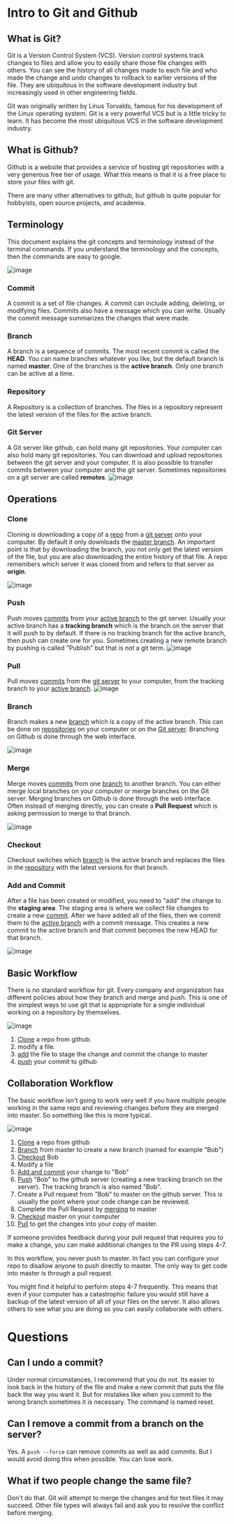 # Intro to Git and Github


## What is Git?

Git is a Version Control System (VCS). Version control systems track changes to files and allow you to easily share those file changes with others.  You can see the history of all changes made to each file and who made the change and undo changes to rollback to earlier versions of the file. They are ubiquitous in the software development industry but increasingly used in other engineering fields.

Git was originally written by Linus Torvalds, famous for his development of the Linux operating system. Git is a very powerful VCS but is a little tricky to learn. It has become the most ubiquitous VCS in the software development industry.

## What is Github?

Github is a website that provides a service of hosting git repositories with a very generous free tier of usage. What this means is that it is a free place to store your files with git.

There are many other alternatives to github, but github is quite popular for hobbyists, open source projects, and academia.

## Terminology
This document explains the git concepts and terminology instead of the terminal commands. If you understand the terminology and the concepts, then the commands are easy to google.

![image](https://user-images.githubusercontent.com/2446659/80841413-f9dbbd80-8bc4-11ea-813e-31ed9ea92d07.png)
<!--
digraph G {
  subgraph cluster_0 {
    label = "Repository";
    subgraph cluster_1 {
        rank="same"
        style="rounded"
        M2[label="Commit 2"]
        M1[label="Commit 1"]
        M2 -> M1[dir="back"]
        label="Branch 1"
    }
    subgraph cluster_2 {
        rank="same"
        style="rounded"
        B3[label="Commit 3"]
        B2[label="Commit 2"]
        B1[label="Commit 1"]
        B2 -> B1[dir="back"]
        B3 -> B2[dir="back"]
        label="Branch 2"
    }
  }
}
-->
### Commit
A commit is a set of file changes. A commit can include adding, deleting, or modifying files. Commits also have a message which you can write. Usually the commit message summarizes the changes that were made.

### Branch
A branch is a sequence of commits. The most recent commit is called the **HEAD**. You can name branches whatever you like, but the default branch is named **master**. One of the branches is the **active branch**. Only one branch can be active at a time.

### Repository
A Repository is a collection of branches. The files in a repository represent the latest version of the files for the active branch.

### Git Server
A Git server like github, can hold many git repositories. Your computer can also hold many git repositories. You can download and upload repositories between the git server and your computer. It is also possible to transfer commits between your computer and the git server. Sometimes repositories on a git server are called **remotes**.
![image](https://user-images.githubusercontent.com/2446659/80843061-eb8fa080-8bc8-11ea-8e26-b3fc345e32af.png)
<!--
digraph G {
    subgraph cluster_3 {
        label = "Git Server (Github)"
        s1[label="Repository 1"]
        s2[label="Repository 2"]
    }
       subgraph cluster_1 {
        label = "Your Computer"
        "Repository 1"
    }
}
-->

## Operations

### Clone

Cloning is downloading a copy of a [repo](#repository) from a [git server](#git-server) onto your computer. By default it only downloads the [master branch](#branch). An important point is that by downloading the branch, you not only get the latest version of the file, but you are also downloading the entire history of that file. A repo remembers which server it was cloned from and refers to that server as **origin**.

![image](https://user-images.githubusercontent.com/2446659/80843657-74f3a280-8bca-11ea-87f9-2e6bc4cdf2e0.png)
<!--
digraph G {
    rankdir="LR"
    subgraph cluster_3 {
        label = "Git Server (Github)"
        subgraph cluster_0 {
            label="Repository"
            s1[label="Master"]
        }
    }
    subgraph cluster_1 {
        label = "Your Computer"
        subgraph cluster_0 {
            label="Repository"
            Master[style="dashed"]
        }
    }
    s1 -> Master[label="Clone"]
}
-->
### Push
Push moves [commits](#commit) from your [active branch](#branch) to the git server. Usually your active branch has a **tracking branch** which is the branch on the server that it will push to by default. If there is no tracking branch for the active branch, then push can create one for you. Sometimes creating a new remote branch by pushing is called "Publish" but that is not a git term.
![image](https://user-images.githubusercontent.com/2446659/80844584-9d7c9c00-8bcc-11ea-8c43-5cc5a9080e4c.png)
<!--
digraph G {
    rankdir="LR"
    subgraph cluster_3 {
        label = "Git Server (Github)"
        subgraph cluster_0 {
            label="Repository"
            s1[label="Tracking Branch"]
        }
    }
    subgraph cluster_1 {
        label = "Your Computer"
        subgraph cluster_0 {
            label="Repository"
            c1[label="Active Branch"]
        }
    }
    s1 -> c1[label="Push" dir="back"]
}
-->

### Pull
Pull moves [commits](#commit) from the [git server](#git-server) to your computer, from the tracking branch to your [active branch](#branch).
![image](https://user-images.githubusercontent.com/2446659/80844678-de74b080-8bcc-11ea-9ba1-59b239db5221.png)
<!--
digraph G {
    rankdir="LR"
    subgraph cluster_3 {
        label = "Git Server (Github)"
        subgraph cluster_0 {
            label="Repository"
            s1[label="Tracking Branch"]
        }
    }
    subgraph cluster_1 {
        label = "Your Computer"
        subgraph cluster_0 {
            label="Repository"
            c1[label="Active Branch"]
        }
    }
    s1 -> c1[label="Pull"]
}
-->

### Branch
Branch makes a new [branch](#branch) which is a copy of the active branch. This can be done on [repositories](#repository) on your computer or on the [Git server](#git-server). Branching on Github is done through the web interface.

![image](https://user-images.githubusercontent.com/2446659/80845377-9c4c6e80-8bce-11ea-9fc1-d8dd65e37cbc.png)
<!--
digraph G {
    rankdir="LR"
    subgraph cluster_3 {
        label = "Your Computer"
        subgraph cluster_0 {
            label="Repository"
            "Branch 1" -> "Branch 2"[label="Branch"]
            "Branch 2"[style="dashed"]
        }
    }
}
-->

### Merge
Merge moves [commits](#commit) from one [branch](#branch) to another branch. You can either merge local branches on your computer or merge branches on the Git server. Merging branches on Github is done through the web interface. Often instead of merging directly, you can create a **Pull Request** which is asking permission to merge to that branch.

![image](https://user-images.githubusercontent.com/2446659/80845161-13cdce00-8bce-11ea-9f44-7d9fb2ccacc3.png)
<!--
digraph G {
    rankdir="LR"
    subgraph cluster_3 {
        label = "Git Server (Github)"
        subgraph cluster_0 {
            label="Repository"
            "Branch 1" -> "Branch 2"[label="Merge" dir="back"]
        }
    }
}
-->

### Checkout
Checkout switches which [branch](#branch) is the active branch and replaces the files in the [repository](#repository) with the latest versions for that branch.

### Add and Commit

After a file has been created or modified, you need to "add" the change to the **staging area**. The staging area is where we collect file changes to create a new [commit](#commit). After we have added all of the files, then we commit them to the [active branch](#branch) with a commit message. This creates a new commit to the active branch and that commit becomes the new HEAD for that branch.

![image](https://user-images.githubusercontent.com/2446659/80923594-47cdfe00-8d4a-11ea-81a6-9efa0fda86fd.png)
<!--
digraph G {
    rankdir="LR"
    subgraph cluster_3 {
        label = "Your Computer"
        subgraph cluster_0 {
            label="Repository"
            "Modified Files" -> "Staging Area"[label="Add"]
            "Staging Area" -> "Active Branch"[label="Commit"]
        }
    }
}
-->

## Basic Workflow

There is no standard workflow for git. Every company and organization has different policies about how they branch and merge and push. This is one of the simplest ways to use git that is appropriate for a single individual working on a repository by themselves.

![image](https://user-images.githubusercontent.com/2446659/80923543-15240580-8d4a-11ea-8c34-be88d9b58f6a.png)
<!--
digraph G {
    rankdir="LR"
    subgraph cluster_1 {
        label = "Github"
        subgraph cluster_2 {
            label="Repository"
            gm[label=master]
        }
    }
    subgraph cluster_3 {
        label = "Your Computer"
        subgraph cluster_0 {
            label="Repository"
            master -> modified
            modified -> staged [label=add]
            staged -> master [label=commit]
        }
    }
    
    gm -> master [label=clone]
    master -> gm [label=push]
}
-->
1. [Clone](#clone) a repo from github.
2. modify a file.
3. [add](#add-and-commit) the file to stage the change and commit the change to master
4. [push](#push) your commit to github

## Collaboration Workflow

The basic workflow isn't going to work very well if you have multiple people working in the same repo and reviewing changes before they are merged into master. So something like this is more typical.

![image](https://user-images.githubusercontent.com/2446659/80923486-c24a4e00-8d49-11ea-987f-3e92124dfd62.png)
<!--
digraph G {
    rankdir="LR"
    subgraph cluster_1 {
        label = "Github"
        subgraph cluster_2 {
            label="Repository"
            gm[label=master]
            gb[label=Bob]
            gb -> "Pull Request"
            "Pull Request" -> gm [label=merge]
        }
    }
    subgraph cluster_3 {
        label = "Your Computer"
        subgraph cluster_0 {
            label="Repository"
            master -> Bob [label=branch]
            Bob -> modified
            modified -> staged [label=add]
            staged -> Bob [label=commit]
        }
    }
    Bob -> gb [label=push]
    gm -> master [label="clone"]
}
-->
1. [Clone](#clone) a repo from github
2. [Branch](#branch-1) from master to create a new branch (named for example "Bob")
3. [Checkout](#checkout) Bob
4. Modify a file
5. [Add and commit](#add-and-commit) your change to "Bob"
7. [Push](#push) "Bob" to the github server (creating a new tracking branch on the server). The tracking branch is also named "Bob".
8. Create a Pull request from "Bob" to master on the github server. This is usually the point where your code change can be reviewed.
9. Complete the Pull Request by [merging](#merge) to master
10. [Checkout](#checkout) master on your computer
11. [Pull](#pull) to get the changes into your copy of master.

If someone provides feedback during your pull request that requires you to make a change, you can make additional changes to the PR using steps 4-7.

In this workflow, you never push to master. In fact you can configure your repo to disallow anyone to push directly to master. The only way to get code into master is through a pull request.

You might find it helpful to perform steps 4-7 frequently. This means that even if your computer has a catastrophic failure you would still have a backup of the latest version of all of your files on the server. It also allows others to see what you are doing so you can easily collaborate with others.


# Questions

## Can I undo a commit?

Under normal circumstances, I recommend that you do not. Its easier to look back in the history of the file and make a new commit that puts the file back the way you want it. But for mistakes like when you commit to the wrong branch sometimes it is necessary. The command is named reset.

## Can I remove a commit from a branch on the server?

Yes. A `push --force` can remove commits as well as add commits. But I would avoid doing this when possible. You can lose work.

## What if two people change the same file?

Don't do that. Git will attempt to merge the changes and for text files it may succeed. Other file types will always fail and ask you to resolve the conflict before merging.

